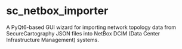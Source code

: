 # sc_netbox_importer
A PyQt6-based GUI wizard for importing network topology data from SecureCartography JSON files into NetBox DCIM (Data Center Infrastructure Management) systems.
